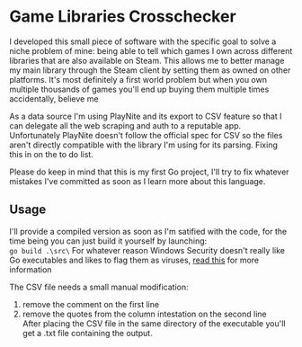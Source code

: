 # Game Libraries Crosschecker

I developed this small piece of software with the specific goal to solve a niche problem of mine: being able to tell which games I own across different libraries that are also available on Steam. This allows me to better manage my main library through the Steam client by setting them as owned on other platforms. It's most definitely a first world problem but when you own multiple thousands of games you'll end up buying them multiple times accidentally, believe me<br>

As a data source I'm using PlayNite and its export to CSV feature so that I can delegate all the web scraping and auth to a reputable app. Unfortunately PlayNite doesn't follow the official spec for CSV so the files aren't directly compatible with the library I'm using for its parsing. Fixing this in on the to do list.<br>

Please do keep in mind that this is my first Go project, I'll try to fix whatever mistakes I've committed as soon as I learn more about this language.

## Usage

I'll provide a compiled version as soon as I'm satified with the code, for the time being you can just build it yourself by launching:<br>
`go build .\src\`
For whatever reason Windows Security doesn't really like Go executables and likes to flag them as viruses, [read this](https://go.dev/doc/faq#virus) for more information<br>

The CSV file needs a small manual modification:

1. remove the comment on the first line
2. remove the quotes from the column intestation on the second line
   <br>
   After placing the CSV file in the same directory of the executable you'll get a .txt file containing the output.
